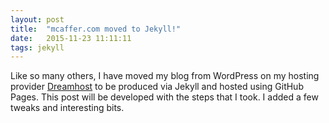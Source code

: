 ```yaml
---
layout: post
title:  "mcaffer.com moved to Jekyll!"
date:   2015-11-23 11:11:11
tags: jekyll
---
```

Like so many others, I have moved my blog from WordPress on my hosting provider [Dreamhost](http://dreamhost.com) to be produced via Jekyll and hosted using GitHub Pages.  This post will be developed with the steps that I took.  I added a few tweaks and interesting bits.

<!--more-->

